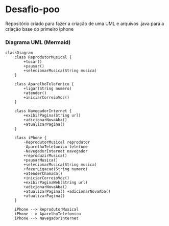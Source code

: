 # Desafio-poo
Repositório criado para fazer a criação de uma UML e arquivos .java para a criação base  do primeiro iphone

### Diagrama UML (Mermaid)
```Mermaid
classDiagram
    class ReprodutorMusical {
        +tocar()
        +pausar()
        +selecionarMusica(String musica)
    }

    class AparelhoTelefonico {
        +ligar(String numero)
        +atender()
        +iniciarCorreioVoz()
    }

    class NavegadorInternet {
        +exibirPagina(String url)
        +adicionarNovaAba()
        +atualizarPagina()
    }

    class iPhone {
        -ReprodutorMusical reprodutor
        -AparelhoTelefonico telefone
        -NavegadorInternet navegador
        +reproduzirMusica()
        +pausarMusica()
        +selecionarMusica(String musica)
        +fazerLigacao(String numero)
        +atenderChamada()
        +iniciarCorreioVoz()
        +exibirPaginaWeb(String url)
        +adicionarNovaAba()
        +atualizarPagina() +adicionarNovaAba()
        +atualizarPagina()
    }

    iPhone --> ReprodutorMusical
    iPhone --> AparelhoTelefonico
    iPhone --> NavegadorInternet
```

